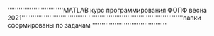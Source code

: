 ''''''''''''''''''''''''''''''MATLAB курс программирования ФОПФ весна 2021'''''''''''''''''''''''''''''''''''
'''''''''''''''''''''''''''''''''''''''''''''''''''папки сформированы по задачам ''''''''''''''''''''''''''''''''''''''''
